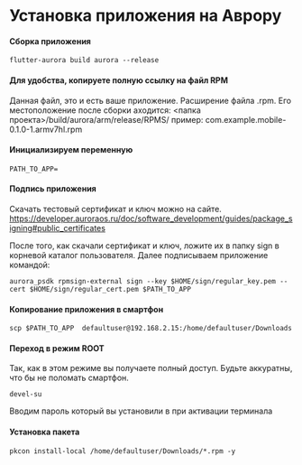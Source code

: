 # Установка приложения на Аврору

#### Сборка приложения
```shell
flutter-aurora build aurora --release
```

#### Для удобства, копируете полную ссылку на файл RPM
Данная файл, это и есть ваше приложение. Расширение файла .rpm.
Его местоположение после сборки аходится:
<папка проекта>/build/aurora/arm/release/RPMS/
пример:
com.example.mobile-0.1.0-1.armv7hl.rpm

#### Инициализируем переменную  
```shell
PATH_TO_APP= 
```

#### Подпись приложения
Скачать тестовый сертификат и ключ можно на сайте.
https://developer.auroraos.ru/doc/software_development/guides/package_signing#public_certificates

После того, как скачали сертификат и ключ, ложите их в папку sign в корневой каталог пользователя. Далее подписываем приложение командой:
```shell
aurora_psdk rpmsign-external sign --key $HOME/sign/regular_key.pem --cert $HOME/sign/regular_cert.pem $PATH_TO_APP
```

#### Копирование приложения в смартфон
```shell
scp $PATH_TO_APP  defaultuser@192.168.2.15:/home/defaultuser/Downloads
```

#### Переход в режим ROOT 
Так, как в этом режиме вы получаете полный доступ. Будьте аккуратны, что бы не поломать смартфон.
```shell
devel-su
```
Вводим пароль который вы установили в при активации терминала

#### Установка пакета
```shell
pkcon install-local /home/defaultuser/Downloads/*.rpm -y
```